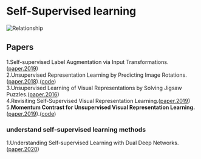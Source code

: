 # Self-Supervised learning

![Relationship](https://github.com/Allen123321/self-supervised_learning/blob/main/image.png)

## Papers
1.Self-supervised Label Augmentation via Input Transformations.([paper.2019](https://arxiv.org/pdf/1910.05872.pdf)) <br>
2.Unsupervised Representation Learning by Predicting Image Rotations.([paper.2018](https://arxiv.org/pdf/1803.07728.pdf)).([code](https://github.com/gidariss/FeatureLearningRotNet)) <br>
3.Unsupervised Learning of Visual Representations by Solving Jigsaw Puzzles.([paper.2016](https://arxiv.org/pdf/1603.09246.pdf)) <br>
4.Revisiting Self-Supervised Visual Representation Learning.([paper.2019](https://arxiv.org/pdf/1901.09005.pdf)) <br>
5.**Momentum Contrast for Unsupervised Visual Representation Learning.**([paper.2019](https://arxiv.org/pdf/1911.05722.pdf)).([code](https://github.com/facebookresearch/moco))<br>

### understand self-supervised learning methods
1.Understanding Self-supervised Learning with Dual Deep Networks.([paper.2020](https://arxiv.org/pdf/2010.00578.pdf))
